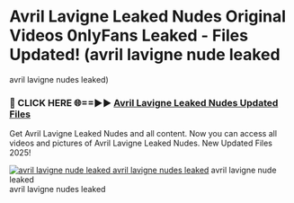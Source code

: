# Avril Lavigne Leaked Nudes Original Videos 0nlyFans Leaked - Files Updated! (avril lavigne nude leaked<br>
avril lavigne nudes leaked)

<h3>🔴 CLICK HERE 🌐==►► <a href="https://tinyurl.com/2p9ay9w9" rel="nofollow">Avril Lavigne Leaked Nudes Updated Files</a></h3>

Get Avril Lavigne Leaked Nudes and all content. Now you can access all videos and pictures of Avril Lavigne Leaked Nudes. New Updated Files 2025!

[![avril lavigne nude leaked<br>
avril lavigne nudes leaked](https://i.imgur.com/KQgVmj3.gif)](https://tinyurl.com/2p9ay9w9)
avril lavigne nude leaked<br>
avril lavigne nudes leaked